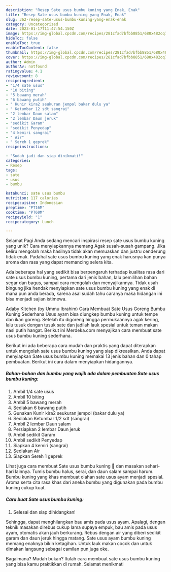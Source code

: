 ```yaml
---
description: "Resep Sate usus bumbu kuning yang Enak, Enak"
title: "Resep Sate usus bumbu kuning yang Enak, Enak"
slug: 362-resep-sate-usus-bumbu-kuning-yang-enak-enak
category: Uncategorized
date: 2023-01-17T11:47:54.150Z
image: https://img-global.cpcdn.com/recipes/281cfad7bfbb8851/680x482cq70/sate-usus-bumbu-kuning-foto-resep-utama.jpg
hideToc: false
enableToc: true
enableTocContent: false
thumbnail: https://img-global.cpcdn.com/recipes/281cfad7bfbb8851/680x482cq70/sate-usus-bumbu-kuning-foto-resep-utama.jpg
cover: https://img-global.cpcdn.com/recipes/281cfad7bfbb8851/680x482cq70/sate-usus-bumbu-kuning-foto-resep-utama.jpg
author: Admin
authorAv: notfound
ratingvalue: 4.1
reviewcount: 8
recipeingredient:
- "1/4 sate usus"
- "10 biting"
- "5 bawang merah"
- "6 bawang putih"
- " Kunir kira2 seukuran jempol bakar dulu ya"
- " Ketumbar 12 sdt sangrai"
- "2 lembar Daun salam"
- "2 lembar Daun jeruk"
- "sedikit Garam"
- "sedikit Penyedap"
- "4 kemiri sangrai"
- " Air"
- " Sereh 1 geprek"
recipeinstructions:

- "Sudah jadi dan siap dinikmati!"
categories:
- Resep
tags:
- sate
- usus
- bumbu

katakunci: sate usus bumbu 
nutrition: 117 calories
recipecuisine: Indonesian
preptime: "PT16M"
cooktime: "PT60M"
recipeyield: "1"
recipecategory: Lunch

---
```



Selamat Pagi Anda sedang mencari inspirasi resep sate usus bumbu kuning yang unik? Cara menyiapkannya memang Agak susah-susah gampang. Jika keliru mengolah maka hasilnya tidak akan memuaskan dan justru cenderung tidak enak. Padahal sate usus bumbu kuning yang enak harusnya kan punya aroma dan rasa yang dapat memancing selera kita.


Ada beberapa hal yang sedikit bisa berpengaruh terhadap kualitas rasa dari sate usus bumbu kuning, pertama dari jenis bahan, lalu pemilihan bahan segar dan bagus, sampai cara mengolah dan menyajikannya. Tidak usah bingung jika hendak menyiapkan sate usus bumbu kuning yang enak di mana pun anda berada, karena asal sudah tahu caranya maka hidangan ini bisa menjadi sajian istimewa.

Adaby Kitchen (by Ummu Ibrahim) Cara Membuat Sate Usus Goreng Bumbu Kuning Sederhana Usus ayam bisa diungkep bumbu kuning untuk tempe dan ikan goreng. Setelah itu digoreng hingga permukaannya agak kering, lalu tusuk dengan tusuk sate dan jadilah lauk spesial untuk teman makan nasi putih hangat. Berikut ini Merdeka.com menyajikan cara membuat sate usus bumbu kuning sederhana.


Berikut ini ada beberapa cara mudah dan praktis yang dapat diterapkan untuk mengolah sate usus bumbu kuning yang siap dikreasikan. Anda dapat menyiapkan Sate usus bumbu kuning memakai 13 jenis bahan dan 0 tahap pembuatan. Berikut ini cara dalam menyiapkan hidangannya.

<!--inarticleads1-->

##### Bahan-bahan dan bumbu yang wajib ada dalam pembuatan Sate usus bumbu kuning:

1. Ambil 1/4 sate usus
1. Ambil 10 biting
1. Ambil 5 bawang merah
1. Sediakan 6 bawang putih
1. Gunakan  Kunir kira2 seukuran jempol (bakar dulu ya)
1. Sediakan  Ketumbar 1/2 sdt (sangrai)
1. Ambil 2 lembar Daun salam
1. Persiapkan 2 lembar Daun jeruk
1. Ambil sedikit Garam
1. Ambil sedikit Penyedap
1. Siapkan 4 kemiri (sangrai)
1. Sediakan  Air
1. Siapkan  Sereh 1 geprek


Lihat juga cara membuat Sate usus bumbu kuning 🖤 dan masakan sehari-hari lainnya. Tumis bumbu halus, serai, dan daun salam sampai harum. Bumbu kuning yang khas membuat olahan sate usus ayam menjadi spesial. Aroma serta cita rasa khas dari aneka bumbu yang digunakan pada bumbu kuning cukup kuat. 

<!--inarticleads2-->

##### Cara buat Sate usus bumbu kuning:


1. Selesai dan siap dihidangkan!

Sehingga, dapat menghilangkan bau amis pada usus ayam. Apalagi, dengan teknik masakan direbus cukup lama supaya empuk, bau amis pada usus ayam, otomatis akan jauh berkurang. Rebus dengan air yang diberi sedikit garam dan daun jeruk hingga matang. Sate usus ayam bumbu kuning memang enaknya bikin ketagihan. Untuk lauk makan cocok dan untuk dimakan langsung sebagai camilan pun juga oke. 

Bagaimana? Mudah bukan? Itulah cara membuat sate usus bumbu kuning yang bisa kamu praktikkan di rumah. Selamat menikmati
